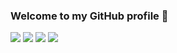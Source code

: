 ### Welcome to my GitHub profile 👋

<!--
**DevanshSampat/DevanshSampat** is a ✨ _special_ ✨ repository because its `README.md` (this file) appears on your GitHub profile.

Here are some ideas to get you started:

- 🔭 I’m currently working on ...
- 🌱 I’m currently learning ...
- 👯 I’m looking to collaborate on ...
- 🤔 I’m looking for help with ...
- 💬 Ask me about ...
- 📫 How to reach me: ...
- 😄 Pronouns: ...
- ⚡ Fun fact: ...
-->

<img src="https://github-readme-stats.vercel.app/api/top-langs/?username=DevanshSampat&layout=compact&theme=ayu-mirage"/>
<img src="https://github-readme-stats.vercel.app/api?username=DevanshSampat&theme=ayu-mirage&hide_border=false&include_all_commits=true&count_private=true"/>
<img src="https://github-readme-streak-stats.herokuapp.com/?user=DevanshSampat&theme=ayu-mirage&hide_border=false">
<img src="https://visitcount.itsvg.in/api?id=DevanshSampat&label=Profile%20Views&color=6&icon=5&pretty=true"/>
